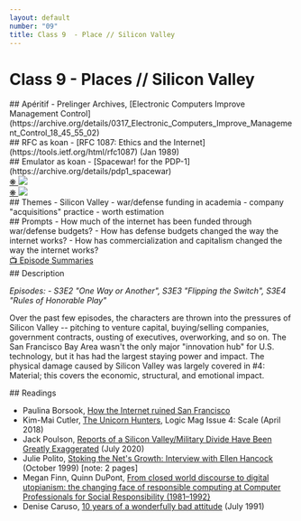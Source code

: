 ```yaml
---
layout: default
number: "09"
title: Class 9  - Place // Silicon Valley
---
```


# Class 9  - Places // Silicon Valley

<div class="aperitifs" markdown="1">
## Apéritif
- Prelinger Archives, [Electronic Computers Improve Management Control](https://archive.org/details/0317_Electronic_Computers_Improve_Management_Control_18_45_55_02)
</div>

<div class="rfc" markdown="1">
## RFC as koan
- [RFC 1087: Ethics and the Internet](https://tools.ietf.org/html/rfc1087) (Jan 1989)
</div>

<div class="emulation" markdown="1">
## Emulator as koan
- [Spacewar! for the PDP-1](https://archive.org/details/pdp1_spacewar)
</div>

<div class="img" markdown="1">
<span class="imgRef"><a href="https://archive.org/details/softalkv4n12aug1984/page/48/mode/2up"> &#x274B; </a></span>
<img src="{{ site.baseurl }}/assets/img/softalk7.jpg">
</div>

<div class="img2" markdown="1">
<span class="imgRef"><a href="https://archive.org/details/softalkv4n12aug1984/page/48/mode/2up"> &#x274B; </a></span>
<img src="{{ site.baseurl }}/assets/img/softalk8.jpg">
</div>

<div class="themes" markdown="1">
## Themes
- Silicon Valley
- war/defense funding in academia
- company "acquisitions" practice
- worth estimation
</div>


<div class="prompts" markdown="1">
## Prompts  
- How much of the internet has been funded through war/defense budgets?
- How has defense budgets changed the way the internet works?
- How has commercialization and capitalism changed the way the internet works?
</div>

<div class="description" markdown="1">
<div class="summaries" markdown="1"><a target="" href="https://en.wikipedia.org/wiki/List_of_Halt_and_Catch_Fire_episodes">📺 Episode Summaries</a>
</div>
## Description

*Episodes: - S3E2	"One Way or Another", S3E3	"Flipping the Switch", S3E4	"Rules of Honorable Play"*

Over the past few episodes, the characters are thrown into the pressures of Silicon Valley -- pitching to venture capital, buying/selling companies, government contracts, ousting of executives, overworking, and so on. The San Francisco Bay Area wasn't the only major "innovation hub" for U.S. technology, but it has had the largest staying power and impact. The physical damage caused by Silicon Valley was largely covered in #4: Material; this covers the economic, structural, and emotional impact.

</div>

<div class="readings" markdown="1">
## Readings

- Paulina Borsook, [How the Internet ruined San Francisco](http://www.paulinaborsook.com/PDF-disk-1/Salon%20Feature_How%20the%20Internet%20ruined%20San%20Francisco.pdf)
- Kim-Mai Cutler, [The Unicorn Hunters](https://logicmag.io/scale/the-unicorn-hunters/), Logic Mag Issue 4: Scale (April 2018) 
- Jack Poulson, [Reports of a Silicon Valley/Military Divide Have Been Greatly Exaggerated](https://techinquiry.org/SiliconValley-Military/) (July 2020)
- Julie Polito, [Stoking the Net's Growth: Interview with Ellen Hancock](https://web.archive.org/web/20000310033055/http://www.salon.com/tech/view/1999/10/18/ellen_hancock/index.html) (October 1999) [note: 2 pages]
- Megan Finn, Quinn DuPont, [From closed world discourse to digital utopianism: the changing face of responsible computing at Computer Professionals for Social Responsibility (1981–1992}](https://www.tandfonline.com/doi/full/10.1080/24701475.2020.1725851)
- Denise Caruso, [10 years of a wonderfully bad attitude](https://web.archive.org/web/20160304025935/http://www.caruso.com/work/index-sf-examiner/sf-examiner-1991/10-years-of-a-wonderfully-bad-attitude/) (July 1991)
</div>

